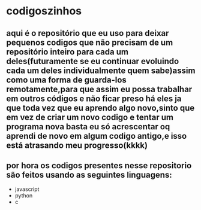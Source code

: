 <h1>codigoszinhos</h1>
<h2>aqui é o repositório que eu uso para deixar pequenos codigos que não precisam de um repositório inteiro para cada um deles(futuramente se eu continuar evoluindo cada um deles individualmente quem sabe)assim como uma forma de guarda-los remotamente,para que assim eu possa trabalhar em outros códigos e não ficar preso há eles ja que toda vez que eu aprendo algo novo,sinto que em vez de criar um novo codigo e tentar um programa nova basta eu só acrescentar oq aprendi de novo em algum codigo antigo,e isso está atrasando meu progresso(kkkk)</h2>

<h2>por hora os codigos presentes nesse repositorio são feitos usando as seguintes linguagens:</h2>
<ul>
  <li>javascript</li>
  <li>python</li>
  <li>c</li>
</ul>
